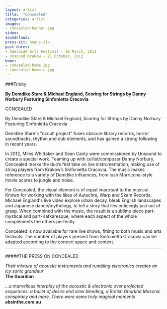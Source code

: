 ```yaml
---
layout: artist
title:  "Concealed"
categories: artist
images:
- concealed-banner.jpg
video:
soundcloud:
press-kit: bogus.zip 
past-dates:
- Adelaide Arts Festival - 16 March, 2013
- Unsound Krakow - 21 October, 2012
home:
- concealed-home.jpg
- concealed-home-c.jpg
---
```


###Trinity

**By Demdike Stare & Michael England, Scoring for Strings by Danny Norbury Featuring Sinfonietta Cracovia**  

CONCEALED

By Demdike Stare & Michael England, Scoring for Strings by Danny Norbury Featuring Sinfonietta Cracovia

Demdike Stare's "occult project" fuses obscure library records, horror soundtracks, rhythm and dub elements, and has gained a strong following in recent years.

In 2012, Miles Whittaker and Sean Canty were commissioned by Unsound to create a special work. Teaming up with cellist/composer Danny Norbury, Concealed marks the duo’s first take on live instrumentation, making use of string players from Krakow’s Sinfonietta Cracovia. The music makes reference to a variety of Demdike influences, from lush Morricone-style movie scores to jungle and noise.

For Concealed, the visual element is of equal important to the musical. Known for working with the likes of Autechre, Warp and Skam Records, Michael England's live video explore urban decay, bleak English landscapes and Japanese dance/mythology, to tell a story that lies enticingly just out of grasp. When combined with the music, the result is a sublime piece part-mystical and part-Kafkaresque, where each aspect of the whole complements the others perfectly. 

Concealed is now available for rare live shows, fitting to both music and arts festivals. The number of players present from Sinfonietta Cracovia can be adapted according to the concert space and context.

- - - 

#####THE PRESS ON CONCEALED

*Their mixture of acoustic instruments and rumbling electronics creates an icy sonic grandeur*  
**The Guardian**

*...a marvellous interplay of the acoustic & electronic over projected sequences: a ballet of desire and slow bleeding, a British Ghurkha Masonic conspiracy and more. There were some truly magical moments*  
**absinthe.com.au**